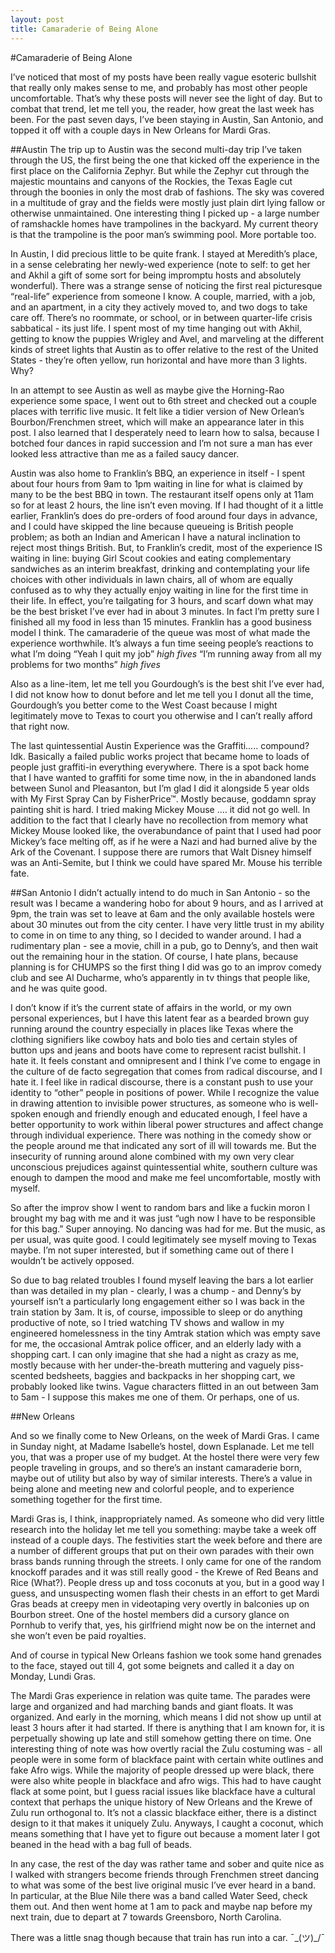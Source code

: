 ```yaml
---
layout: post
title: Camaraderie of Being Alone
---
```

#Camaraderie of Being Alone

I’ve noticed that most of my posts have been really vague esoteric bullshit that really only makes sense to me, and probably has most other people uncomfortable. That’s why these posts will never see the light of day. But to combat that trend, let me tell you, the reader, how great the last week has been. For the past seven days, I’ve been staying in Austin, San Antonio, and topped it off with a couple days in New Orleans for Mardi Gras.

##Austin
The trip up to Austin was the second multi-day trip I’ve taken through the US, the first being the one that kicked off the experience in the first place on the California Zephyr. But while the Zephyr cut through the majestic mountains and canyons of the Rockies, the Texas Eagle cut through the boonies in only the most drab of fashions. The sky was covered in a multitude of gray and the fields were mostly just plain dirt lying fallow or otherwise unmaintained. 
One interesting thing I picked up - a large number of ramshackle homes have trampolines in the backyard. My current theory is that the trampoline is the poor man’s swimming pool. More portable too. 

In Austin, I did precious little to be quite frank. I stayed at Meredith’s place, in a sense celebrating her newly-wed experience (note to self: to get her and Akhil a gift of some sort for being impromptu hosts and absolutely wonderful). There was a strange sense of noticing the first real picturesque “real-life” experience from someone I know. A couple, married, with a job, and an apartment, in a city they actively moved to, and two dogs to take care off. There’s no roommate, or school, or in between quarter-life crisis sabbatical - its just life. I spent most of my time hanging out with Akhil, getting to know the puppies Wrigley and Avel, and marveling at the different kinds of street lights that Austin as to offer relative to the rest of the United States - they’re often yellow, run horizontal and have more than 3 lights. Why?

In an attempt to see Austin as well as maybe give the Horning-Rao experience some space, I went out to 6th street and checked out a couple places with terrific live music. It felt like a tidier version of New Orlean’s Bourbon/Frenchmen street, which will make an appearance later in this post. I also learned that I desperately need to learn how to salsa, because I botched four dances in rapid succession and I’m not sure a man has ever looked less attractive than me as a failed saucy dancer.

Austin was also home to Franklin’s BBQ, an experience in itself - I spent about four hours from 9am to 1pm waiting in line for what is claimed by many to be the best BBQ in town. The restaurant itself opens only at 11am so for at least 2 hours, the line isn’t even moving. If I had thought of it a little earlier, Franklin’s does do pre-orders of food around four days in advance, and I could have skipped the line because queueing is British people problem; as both an Indian and American I have a natural inclination to reject most things British. But, to Franklin’s credit, most of the experience IS waiting in line: buying Girl Scout cookies and eating complementary sandwiches as an interim breakfast, drinking and contemplating your life choices with other individuals in lawn chairs, all of whom are equally confused as to why they actually enjoy waiting in line for the first time in their life. In effect, you’re tailgating for 3 hours, and scarf down what may be the best brisket I’ve ever had in about 3 minutes. In fact I’m pretty sure I finished all my food in less than 15 minutes. Franklin has a good business model I think. The camaraderie of the queue was most of what made the experience worthwhile. It’s always a fun time seeing people’s reactions to what I’m doing “Yeah I quit my job” *high fives* “I’m running away from all my problems for two months” *high fives* 

Also as a line-item, let me tell you Gourdough’s is the best shit I’ve ever had, I did not know how to donut before and let me tell you I donut all the time, Gourdough’s you better come to the West Coast because I might legitimately move to Texas to court you otherwise and I can’t really afford that right now.

The last quintessential Austin Experience was the Graffiti..... compound? Idk. Basically a failed public works project that became home to loads of people just graffiti-in everything everywhere. There is a spot back home that I have wanted to graffiti for some time now, in the in abandoned lands between Sunol and Pleasanton, but I’m glad I did it alongside 5 year olds with My First Spray Can by FisherPrice™. Mostly because, goddamn spray painting shit is hard. I tried making Mickey Mouse .... it did not go well. In addition to the fact that I clearly have no recollection from memory what Mickey Mouse looked like, the overabundance of paint that I used had poor Mickey’s face melting off, as if he were a Nazi and had burned alive by the Ark of the Covenant. I suppose there are rumors that Walt Disney himself was an Anti-Semite, but I think we could have spared Mr. Mouse his terrible fate.

##San Antonio
I didn’t actually intend to do much in San Antonio - so the result was I became a wandering hobo for about 9 hours, and as I arrived at 9pm, the train was set to leave at 6am and the only available hostels were about 30 minutes out from the city center. I have very little trust in my ability to come in on time to any thing, so I decided to wander around. I had a rudimentary plan - see a movie, chill in a pub, go to Denny’s, and then wait out the remaining hour in the station. Of course, I hate plans, because planning is for CHUMPS so the first thing I did was go to an improv comedy club and see Al Ducharme, who’s apparently in tv things that people like, and he was quite good.

I don’t know if it’s the current state of affairs in the world, or my own personal experiences, but I have this latent fear as a bearded brown guy running around the country especially in places like Texas where the clothing signifiers like cowboy hats and bolo ties and certain styles of button ups and jeans and boots have come to represent racist bullshit. I hate it. It feels constant and omnipresent and I think I’ve come to engage in the culture of de facto segregation that comes from radical discourse, and I hate it. I feel like in radical discourse, there is a constant push to use your identity to “other” people in positions of power. While I recognize the value in drawing attention to invisible power structures,  as someone who is well-spoken enough and friendly enough and educated enough, I feel have a better opportunity to work within liberal power structures and affect change through individual experience. There was nothing in the comedy show or the people around me that indicated any sort of ill will towards me. But the insecurity of running around alone combined with my own very clear unconscious prejudices against quintessential white, southern culture was enough to dampen the mood and make me feel uncomfortable, mostly with myself.

So after the improv show I went to random bars and like a fuckin moron I brought my bag with me and it was just “ugh now I have to be responsible for this bag.” Super annoying. No dancing was had for me. But the music, as per usual, was quite good. I could legitimately see myself moving to Texas maybe. I’m not super interested, but if something came out of there I wouldn’t be actively opposed.

So due to bag related troubles I found myself leaving the bars a lot earlier than was detailed in my plan - clearly, I was a chump -  and Denny’s by yourself isn’t a particularly long engagement either so I was back in the train station by 3am. It is, of course, impossible to sleep or do anything productive of note, so I tried watching TV shows and wallow in my engineered homelessness in the tiny Amtrak station which was empty save for me, the occasional Amtrak police officer, and an elderly lady with a shopping cart. I can only imagine that she had a night as crazy as me, mostly because with her under-the-breath muttering and vaguely piss-scented bedsheets, baggies and backpacks in her shopping cart, we probably looked like twins. Vague characters flitted in an out between 3am to 5am - I suppose this makes me one of them. Or perhaps, one of us.

##New Orleans

And so we finally come to New Orleans, on the week of Mardi Gras. I came in Sunday night, at Madame Isabelle’s hostel, down Esplanade. Let me tell you, that was a proper use of my budget. At the hostel there were very few people traveling in groups, and so there’s an instant camaraderie born, maybe out of utility but also by way of similar interests. There’s a value in being alone and meeting new and colorful people, and to experience something together for the first time.

Mardi Gras is, I think, inappropriately named. As someone who did very little research into the holiday let me tell you something: maybe take a week off instead of a couple days. The festivities start the week before and there are a number of different groups that put on their own parades with their own brass bands running through the streets. I only came for one of the random knockoff parades and it was still really good - the Krewe of Red Beans and Rice (What?). People dress up and toss coconuts at you, but in a good way I guess, and unsuspecting women flash their chests in an effort to get Mardi Gras beads at creepy men in videotaping very overtly in balconies up on Bourbon street. One of the hostel members did a cursory glance on Pornhub to verify that, yes, his girlfriend might now be on the internet and she won’t even be paid royalties. 

And of course in typical New Orleans fashion we took some hand grenades to the face, stayed out till 4, got some beignets and called it a day on Monday, Lundi Gras. 

The Mardi Gras experience in relation was quite tame. The parades were large and organized and had marching bands and giant floats. It was organized. And early in the morning, which means I did not show up until at least 3 hours after it had started. If there is anything that I am known for, it is perpetually showing up late and still somehow getting there on time. One interesting thing of note was how overtly racial the Zulu costuming was - all people were in some form of blackface paint with certain white outlines and fake Afro wigs. While the majority of people dressed up were black, there were also white people in blackface and afro wigs. This had to have caught flack at some point, but I guess racial issues like blackface have a cultural context that perhaps the unique history of New Orleans and the Krewe of Zulu run orthogonal to. It’s not a classic blackface either, there is a distinct design to it that makes it uniquely Zulu. Anyways, I caught a coconut, which means something that I have yet to figure out because a moment later I got beaned in the head with a bag full of beads. 

In any case, the rest of the day was rather tame and sober and quite nice as I walked  with strangers become friends through Frenchmen street dancing to what was some of the best live original music I’ve ever heard in a band. In particular, at the Blue Nile there was a band called Water Seed, check them out. And then went home at 1 am to pack and maybe nap before my next train, due to depart at 7 towards Greensboro, North Carolina.

There was a little snag though because that train has run into a car. ¯\_(ツ)_/¯ 
